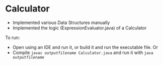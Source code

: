# Calculator
- Implemented various Data Structures manually
- Implemented the logic (ExpressionEvaluator.java) of a Calculator

To run:
- Open using an IDE and run it, or build it and run the executable file.
Or
- Compile <code>javac <i>outputfilename</i> Calculator.java</code> and run it with <code>java <i>outputfilename</i></code>
